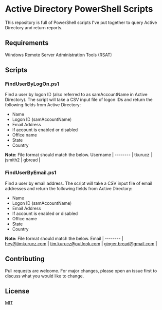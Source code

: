 # Active Directory PowerShell Scripts

This repository is full of PowerShell scripts I've put together to query Active Directory and return reports.

## Requirements

Windows Remote Server Administration Tools (RSAT)

## Scripts

### FindUserByLogOn.ps1

Find a user by logon ID (also referred to as samAccountName in Active Directory).  The script will take a CSV input file of logon IDs and return the following fields from Active Directory:

- Name
- Logon ID (samAccountName)
- Email Address
- If account is enabled or disabled
- Office name
- State
- Country

**Note:** File format should match the below.
Username |
-------- |
tkurucz |
jsmith2 |
gbread |

### FindUserByEmail.ps1

Find a user by email address.  The script will take a CSV input file of email addresses and return the following fields from Active Directory:

- Name
- Logon ID (samAccountName)
- Email Address
- If account is enabled or disabled
- Office name
- State
- Country

**Note:** File format should match the below.
Email |
-------- |
hey@timkurucz.com |
tim.kurucz@outlook.com |
ginger.bread@gmail.com |

## Contributing
Pull requests are welcome. For major changes, please open an issue first to discuss what you would like to change.

## License
[MIT](https://choosealicense.com/licenses/mit/)


